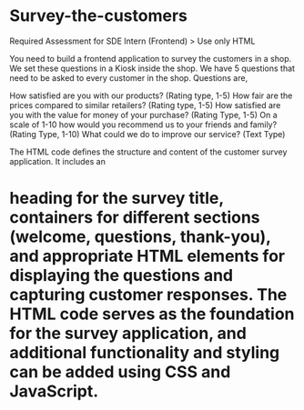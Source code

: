 # Survey-the-customers


Required Assessment for SDE Intern (Frontend) > Use only HTML

You need to build a frontend application to survey the customers in a shop. We set these questions in a Kiosk inside the shop. We have 5 questions that need to be asked to every customer in the shop. Questions are,

How satisfied are you with our products? (Rating type, 1-5)
How fair are the prices compared to similar retailers? (Rating type, 1-5)
How satisfied are you with the value for money of your purchase? (Rating Type, 1-5)
On a scale of 1-10 how would you recommend us to your friends and family? (Rating Type, 1-10)
What could we do to improve our service? (Text Type)

The HTML code defines the structure and content of the customer survey application. It includes an <h1> heading for the survey title, <div> containers for different sections (welcome, questions, thank-you), and appropriate HTML elements for displaying the questions and capturing customer responses. The HTML code serves as the foundation for the survey application, and additional functionality and styling can be added using CSS and JavaScript.
